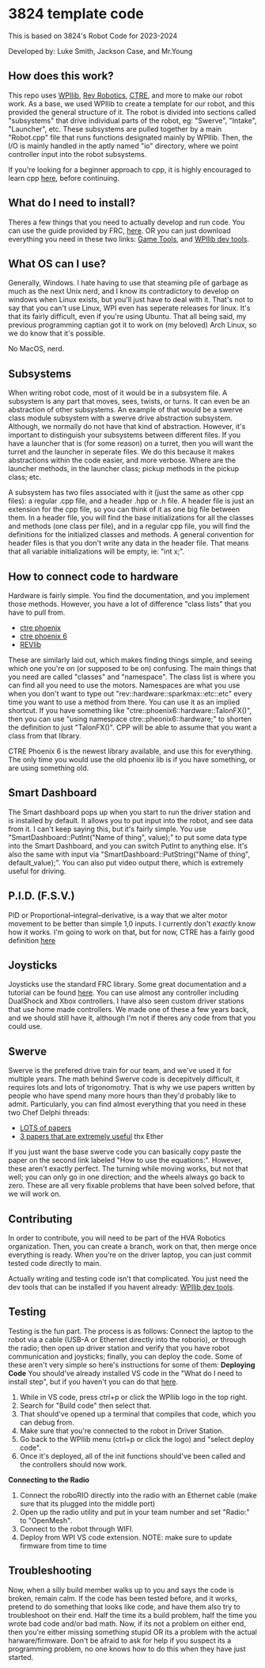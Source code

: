 # 3824 template code
This is based on 3824's Robot Code for 2023-2024

Developed by:
Luke Smith, Jackson Case, and Mr.Young

## How does this work?

This repo uses [WPIlib](https://docs.wpilib.org/en/stable/index.html), [Rev Robotics](https://www.revrobotics.com/), [CTRE](https://store.ctr-electronics.com/), and more to make our robot work. As a base, we used WPIlib to create a template for our robot, and this provided the general structure of it. The robot is divided into sections called "subsystems" that drive individual parts of the robot, eg: "Swerve", "Intake", "Launcher", etc. These subsystems are pulled together by a main "Robot.cpp" file that runs functions designated mainly by WPIlib. Then, the I/O is mainly handled in the aptly named "io" directory, where we point controller input into the robot subsystems.

If you're looking for a beginner approach to cpp, it is highly encouraged to learn cpp [here](https://learncpp.com), before continuing.

## What do I need to install?

Theres a few things that you need to actually develop and run code. You can use the guide provided by FRC, [here](https://docs.wpilib.org/en/stable/docs/zero-to-robot/step-2/frc-game-tools.html). OR you can just download everything you need in these two links: [Game Tools](https://www.ni.com/en/support/downloads/drivers/download.frc-game-tools.html#500107), and [WPIlib dev tools](https://github.com/wpilibsuite/allwpilib/releases/tag/v2024.3.2).

## What OS can I use?

Generally, Windows. I hate having to use that steaming pile of garbage as much as the next Unix nerd, and I know its contradictory to develop on windows when Linux exists, but you'll just have to deal with it. That's not to say that you can't use Linux, WPI even has seperate releases for linux. It's that its fairly difficult, even if you're using Ubuntu. That all being said, my previous programming captian got it to work on (my beloved) Arch Linux, so we do know that it's possible.

No MacOS, nerd.

## Subsystems

When writing robot code, most of it would be in a subsystem file. A subsystem is any part that moves, sees, twists, or turns. It can even be an abstraction of other subsystems. An example of that would be a swerve class module subsystem with a swerve drive abstraction subsystem. Although, we normally do not have that kind of abstraction. However, it's important to distinguish your subsystems between different files. If you have a launcher that is (for some reason) on a turret, then you will want the turret and the launcher in seperate files. We do this because it makes abstractions within the code easier, and more verbose. Where are the launcher methods, in the launcher class; pickup methods in the pickup class; etc. 

A subsystem has two files associated with it (just the same as other cpp files): a regular .cpp file, and a header .hpp or .h file. A header file is just an extension for the cpp file, so you can think of it as one big file between them. In a header file, you will find the base initializations for all the classes and methods (one class per file), and in a regular cpp file, you will find the definitions for the initialized classes and methods. A general convention for header files is that you don't write any data in the header file. That means that all variable initializations will be empty, ie: "int x;".

## How to connect code to hardware

Hardware is fairly simple. You find the documentation, and you implement those methods. However, you have a lot of difference "class lists" that you have to pull from.

* [ctre phoenix](https://api.ctr-electronics.com/phoenix/release/cpp/)
* [ctre phoenix 6](https://api.ctr-electronics.com/phoenix6/release/cpp/)
* [REVlib](https://codedocs.revrobotics.com/cpp/classrev_1_1_spark_max_p_i_d_controller)

These are similarly laid out, which makes finding things simple, and seeing which one you're on (or supposed to be on) confusing. The main things that you need are called "classes" and "namespace". The class list is where you can find all you need to use the motors. Namespaces are what you use when you don't want to type out "rev::hardware::sparkmax::etc::etc" every time you want to use a method from there. You can use it as an implied shortcut. If you have something like "ctre::phoenix6::hardware::TalonFX()", then you can use "using namespace ctre::pheonix6::hardware;" to shorten the definition to just "TalonFX()". CPP will be able to assume that you want a class from that library.

CTRE Phoenix 6 is the newest library available, and use this for everything. The only time you would use the old phoenix lib is if you have something, or are using something old.

## Smart Dashboard

The Smart dashboard pops up when you start to run the driver station and is installed by default. It allows you to put input into the robot, and see data from it. I can't keep saying this, but it's fairly simple. You use "SmartDashboard::PutInt("Name of thing", value);" to put some data type into the Smart Dashboard, and you can switch PutInt to anything else. It's also the same with input via "SmartDashboard::PutString("Name of thing", default_value);". You can also put video output there, which is extremely useful for driving.

## P.I.D. (F.S.V.)

PID or Proportional–integral–derivative, is a way that we alter motor movement to be better than simple 1,0 inputs. I currently don't *exactly* know how it works. I'm going to work on that, but for now, CTRE has a fairly good definition [here](https://v6.docs.ctr-electronics.com/en/stable/docs/api-reference/device-specific/talonfx/basic-pid-control.html)

## Joysticks

Joysticks use the standard FRC library. Some great documentation and a tutorial can be found [here](https://docs.wpilib.org/en/stable/docs/software/basic-programming/joystick.html). You can use almost any controller including DualShock and Xbox controllers. I have also seen custom driver stations that use home made controllers. We made one of these a few years back, and we should still have it, although I'm not if theres any code from that you could use.

## Swerve

Swerve is the prefered drive train for our team, and we've used it for multiple years. The math behind Swerve code is decepitvely difficult, it requires lots and lots of trigonomotry. That is why we use papers written by people who have spend many more hours than they'd probably like to admit. Particularly, you can find almost everything that you need in these two Chef Delphi threads:

* [LOTS of papers](https://www.chiefdelphi.com/t/paper-4-wheel-independent-drive-independent-steering-swerve/107383)
* [3 papers that are extremely useful](https://www.chiefdelphi.com/t/math-and-programming-behind-swerve/130241/9_)
thx Ether

If you just want the base swerve code you can basically copy paste the paper on the second link labeled "How to use the equations:". However, these aren't exactly perfect. The turning while moving works, but not that well; you can only go in one direction; and the wheels always go back to zero. These are all very fixable problems that have been solved before, that we will work on.

## Contributing

In order to contribute, you will need to be part of the HVA Robotics organization. Then, you can create a branch, work on that, then merge once everything is ready. When you're on the driver laptop, you can just commit tested code directly to main.

Actually writing and testing code isn't that complicated. You just need the dev tools that can be installed if you havent already: [WPIlib dev tools](https://github.com/wpilibsuite/allwpilib/releases/tag/v2024.3.2).

## Testing

Testing is the fun part. The process is as follows: Connect the laptop to the robot via a cable (USB-A or Ethernet directly into the roborio), or through the radio; then open up driver station and verify that you have robot communication and joysticks; finally, you can deploy the code.
Some of these aren't very simple so here's instructions for some of them:
**Deploying Code**
You should've already installed VS code in the "What do I need to install step", but if you haven't you can do that [here](https://github.com/wpilibsuite/allwpilib/releases/tag/v2024.3.2).
1. While in VS code, press ctrl+p or click the WPIlib logo in the top right.
2. Search for "Build code" then select that.
3. That should've opened up a terminal that compiles that code, which you can debug from.
4. Make sure that you're connected to the robot in Driver Station.
5. Go back to the WPIlib menu (ctrl+p or click the logo) and "select deploy code".
6. Once it's deployed, all of the init functions should've been called and the controllers should now work.

**Connecting to the Radio**
1. Connect the roboRIO directly into the radio with an Ethernet cable (make sure that its plugged into the middle port)
2. Open up the radio utility and put in your team number and set "Radio:" to "OpenMesh".
3. Connect to the robot through WIFI.
4. Deploy from WPI VS code extension.
NOTE: make sure to update firmware from time to time

## Troubleshooting

Now, when a silly build member walks up to you and says the code is broken, remain calm. If the code has been tested before, and it works, pretend to do something that looks like code, and have them also try to troubleshoot on their end. Half the time its a build problem, half the time you wrote bad code and/or bad math. Now, if its not a problem on either end, then you're either missing something stupid OR its a problem with the actual harware/firmware. Don't be afraid to ask for help if you suspect its a programming problem, no one knows how to do this when they have just started.
